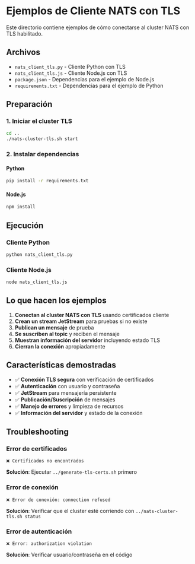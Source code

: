 # Ejemplos de Cliente NATS con TLS

Este directorio contiene ejemplos de cómo conectarse al cluster NATS con TLS habilitado.

## Archivos

- `nats_client_tls.py` - Cliente Python con TLS
- `nats_client_tls.js` - Cliente Node.js con TLS
- `package.json` - Dependencias para el ejemplo de Node.js
- `requirements.txt` - Dependencias para el ejemplo de Python

## Preparación

### 1. Iniciar el cluster TLS

```bash
cd ..
./nats-cluster-tls.sh start
```

### 2. Instalar dependencias

#### Python
```bash
pip install -r requirements.txt
```

#### Node.js
```bash
npm install
```

## Ejecución

### Cliente Python
```bash
python nats_client_tls.py
```

### Cliente Node.js
```bash
node nats_client_tls.js
```

## Lo que hacen los ejemplos

1. **Conectan al cluster NATS con TLS** usando certificados cliente
2. **Crean un stream JetStream** para pruebas si no existe
3. **Publican un mensaje** de prueba
4. **Se suscriben al topic** y reciben el mensaje
5. **Muestran información del servidor** incluyendo estado TLS
6. **Cierran la conexión** apropiadamente

## Características demostradas

- ✅ **Conexión TLS segura** con verificación de certificados
- ✅ **Autenticación** con usuario y contraseña
- ✅ **JetStream** para mensajería persistente
- ✅ **Publicación/Suscripción** de mensajes
- ✅ **Manejo de errores** y limpieza de recursos
- ✅ **Información del servidor** y estado de la conexión

## Troubleshooting

### Error de certificados
```
❌ Certificados no encontrados
```
**Solución**: Ejecutar `../generate-tls-certs.sh` primero

### Error de conexión
```
❌ Error de conexión: connection refused
```
**Solución**: Verificar que el cluster esté corriendo con `../nats-cluster-tls.sh status`

### Error de autenticación
```
❌ Error: authorization violation
```
**Solución**: Verificar usuario/contraseña en el código
